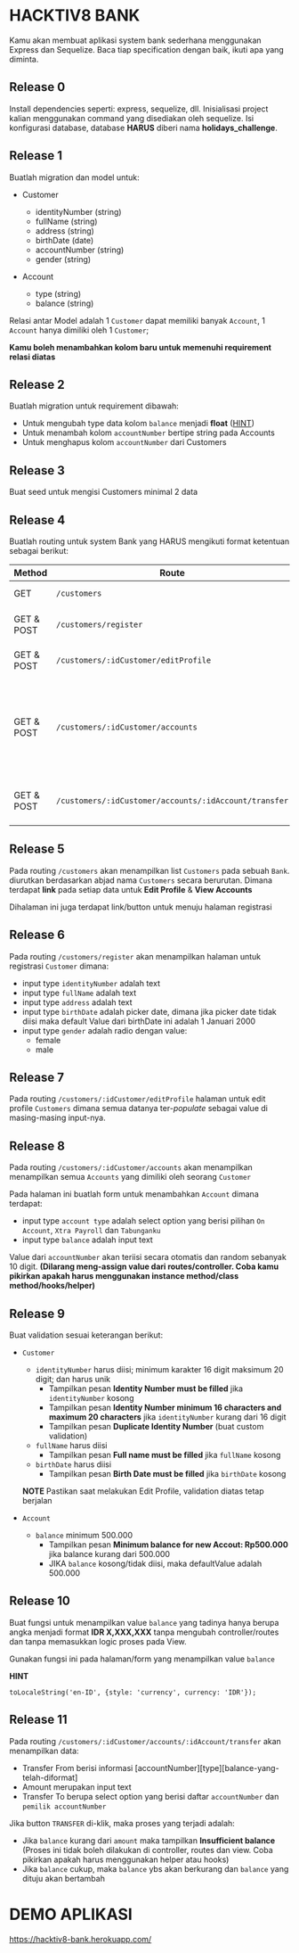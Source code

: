 # HACKTIV8 BANK

Kamu akan membuat aplikasi system bank sederhana menggunakan Express dan Sequelize. Baca tiap specification dengan baik, ikuti apa yang diminta.

## Release 0

Install dependencies seperti: express, sequelize, dll. Inisialisasi project kalian menggunakan command yang disediakan oleh sequelize. Isi konfigurasi database, database **HARUS** diberi nama **holidays_challenge**.

## Release 1

Buatlah migration dan model untuk:

- Customer
  - identityNumber (string)
  - fullName (string)
  - address (string)
  - birthDate (date)
  - accountNumber (string)
  - gender (string)

- Account
  - type (string)
  - balance (string)

Relasi antar Model adalah 1 `Customer` dapat memiliki banyak `Account`, 1 `Account` hanya dimiliki oleh 1 `Customer`;

**Kamu boleh menambahkan kolom baru untuk memenuhi requirement relasi diatas**

## Release 2

Buatlah migration untuk requirement dibawah:
- Untuk mengubah type data kolom `balance` menjadi **float** ([HINT](https://github.com/sequelize/sequelize/issues/2471))
- Untuk menambah kolom `accountNumber` bertipe string pada Accounts
- Untuk menghapus kolom `accountNumber` dari Customers


## Release 3

Buat seed untuk mengisi Customers minimal 2 data


## Release 4

Buatlah routing untuk system Bank yang HARUS mengikuti format ketentuan sebagai berikut:

| Method | Route          | Description |
|--------|----------------|-------------|
| GET    | `/customers` | Menampilkan data `Customers`|
| GET & POST  | `/customers/register` | Form untuk menambahkan data `Customer`|
| GET & POST   | `/customers/:idCustomer/editProfile` | Mengupdate data profile `Customer` |
| GET & POST   | `/customers/:idCustomer/accounts` | Menampilkan semua data `Account` yang dibuka oleh `Customer` tersebut dan Form untuk menambah `Account` |
| GET & POST | `/customers/:idCustomer/accounts/:idAccount/transfer` | Menampilkan form untuk transfer ke `Account` lain



## Release 5

Pada routing `/customers` akan menampilkan list `Customers` pada sebuah `Bank`. diurutkan berdasarkan abjad nama `Customers` secara berurutan. Dimana terdapat **link** pada setiap data untuk **Edit Profile** & **View Accounts**

Dihalaman ini juga terdapat link/button untuk menuju halaman registrasi


## Release 6

Pada routing `/customers/register` akan menampilkan halaman untuk registrasi `Customer` dimana:
  - input type `identityNumber` adalah text
  - input type `fullName` adalah text
  - input type `address` adalah text
  - input type `birthDate` adalah picker date, dimana jika picker date tidak diisi maka default Value dari birthDate ini adalah 1 Januari 2000
  - input type `gender` adalah radio dengan value:
    - female
    - male

## Release 7

Pada routing `/customers/:idCustomer/editProfile` halaman untuk edit profile `Customers` dimana semua datanya ter-*populate* sebagai value di masing-masing input-nya.


## Release 8

Pada routing `/customers/:idCustomer/accounts` akan menampilkan menampilkan semua `Accounts` yang dimiliki oleh seorang `Customer`

Pada halaman ini buatlah form untuk menambahkan `Account` dimana terdapat:
  - input type `account type` adalah select option yang berisi pilihan `On Account`, `Xtra Payroll` dan `Tabunganku`
  - input type `balance` adalah input text

Value dari `accountNumber` akan teriisi secara otomatis dan random sebanyak 10 digit. **(Dilarang meng-assign value dari routes/controller. Coba kamu pikirkan apakah harus menggunakan instance method/class method/hooks/helper)**


## Release 9

Buat validation sesuai keterangan berikut:
- `Customer`
  - `identityNumber` harus diisi; minimum karakter 16 digit maksimum 20 digit; dan harus unik
    - Tampilkan pesan **Identity Number must be filled** jika `identityNumber` kosong
    - Tampilkan pesan **Identity Number minimum 16 characters and maximum 20 characters** jika `identityNumber` kurang dari 16 digit
    - Tampilkan pesan **Duplicate Identity Number** (buat custom validation)
  - `fullName` harus diisi
    - Tampilkan pesan **Full name must be filled** jika `fullName` kosong
  - `birthDate` harus diisi
    - Tampilkan pesan **Birth Date must be filled** jika `birthDate` kosong

  **NOTE**
  Pastikan saat melakukan Edit Profile, validation diatas tetap berjalan

- `Account`
  - `balance` minimum 500.000
    - Tampilkan pesan **Minimum balance for new Accout: Rp500.000** jika balance kurang dari 500.000
    - JIKA `balance` kosong/tidak diisi, maka defaultValue adalah 500.000


## Release 10
Buat fungsi untuk menampilkan value `balance` yang tadinya hanya berupa angka menjadi format **IDR X,XXX,XXX** tanpa mengubah controller/routes dan tanpa memasukkan logic proses pada View.

Gunakan fungsi ini pada halaman/form yang menampilkan value `balance`

**HINT**
```
toLocaleString('en-ID', {style: 'currency', currency: 'IDR'});
```


## Release 11
Pada routing `/customers/:idCustomer/accounts/:idAccount/transfer` akan menampilkan data:
  - Transfer From berisi informasi [accountNumber]<space>[type]<space>[balance-yang-telah-diformat]
  - Amount merupakan input text
  - Transfer To berupa select option yang berisi daftar `accountNumber` dan `pemilik accountNumber`

Jika button `TRANSFER` di-klik, maka proses yang terjadi adalah:
  - Jika `balance` kurang dari `amount` maka tampilkan **Insufficient balance** (Proses ini tidak boleh dilakukan di controller, routes dan view. Coba pikirkan apakah harus menggunakan helper atau hooks)
  - Jika `balance` cukup, maka `balance` ybs akan berkurang dan `balance` yang dituju akan bertambah




# DEMO APLIKASI
https://hacktiv8-bank.herokuapp.com/
